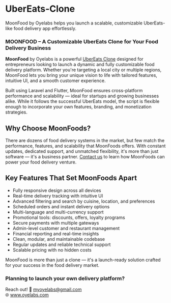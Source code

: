 # UberEats-Clone
MoonFood by Oyelabs helps you launch a scalable, customizable UberEats-like food delivery app effortlessly.
<h3>MOONFOOD – A Customizable UberEats Clone for Your Food Delivery Business</h3>
<p>
<strong>MoonFood</strong> by Oyelabs is a powerful <a href="https://oyelabs.com/ubereats-clone/?utm_source=Social+&utm_medium=github&utm_campaign=github_listing" target="_blank">UberEats Clone</a> designed for entrepreneurs looking to launch a dynamic and fully customizable food delivery platform. Whether you're targeting a local city or multiple regions, MoonFood lets you bring your unique vision to life with tailored features, intuitive UI, and a smooth customer experience.
</p>

<p>
  Built using Laravel and Flutter, MoonFood ensures cross-platform performance and scalability — ideal for startups and growing businesses alike. While it follows the successful UberEats model, the script is flexible enough to incorporate your own features, branding, and monetization strategies.
</p>
<h2>Why Choose MoonFoods?</h2>
<p>
  There are dozens of food delivery systems in the market, but few match the performance, features, and scalability that MoonFoods offers. With constant updates, dedicated support, and unmatched flexibility, it's more than just software — it's a business partner. 
  <a href="mailto:grow@oyelabs.com">Contact us</a> to learn how MoonFoods can power your food delivery venture.
</p>
<h2>Key Features That Set MoonFoods Apart</h2>
<ul>
  <li>Fully responsive design across all devices</li>
  <li>Real-time delivery tracking with intuitive UI</li>
  <li>Advanced filtering and search by cuisine, location, and preferences</li>
  <li>Scheduled orders and instant delivery options</li>
  <li>Multi-language and multi-currency support</li>
  <li>Promotional tools: discounts, offers, loyalty programs</li>
  <li>Secure payments with multiple gateways</li>
  <li>Admin-level customer and restaurant management</li>
  <li>Financial reporting and real-time insights</li>
  <li>Clean, modular, and maintainable codebase</li>
  <li>Regular updates and reliable technical support</li>
  <li>Scalable pricing with no hidden costs</li>
</ul>
<p>
  MoonFood is more than just a clone — it's a launch-ready solution crafted for your success in the food delivery market.
</p>
<h3>Planning to launch your own delivery platform?</h3>
<p>
  Reach out!
  📧 <a href="mailto:myoyelabs@gmail.com">myoyelabs@gmail.com</a><br>
  🌐 <a href="https://www.oyelabs.com">www.oyelabs.com</a>
</p>
</section>
